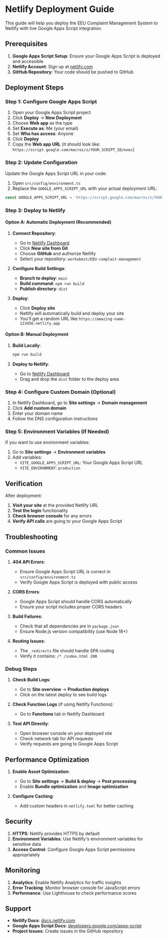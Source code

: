 # Netlify Deployment Guide

This guide will help you deploy the EEU Complaint Management System to Netlify with live Google Apps Script integration.

## Prerequisites

1. **Google Apps Script Setup**: Ensure your Google Apps Script is deployed and accessible
2. **Netlify Account**: Sign up at [netlify.com](https://netlify.com)
3. **GitHub Repository**: Your code should be pushed to GitHub

## Deployment Steps

### Step 1: Configure Google Apps Script

1. Open your Google Apps Script project
2. Click **Deploy** → **New Deployment**
3. Choose **Web app** as the type
4. Set **Execute as**: Me (your email)
5. Set **Who has access**: Anyone
6. Click **Deploy**
7. Copy the **Web app URL** (it should look like: `https://script.google.com/macros/s/YOUR_SCRIPT_ID/exec`)

### Step 2: Update Configuration

Update the Google Apps Script URL in your code:

1. Open `src/config/environment.ts`
2. Replace the `GOOGLE_APPS_SCRIPT_URL` with your actual deployment URL:

```typescript
const GOOGLE_APPS_SCRIPT_URL = 'https://script.google.com/macros/s/YOUR_ACTUAL_SCRIPT_ID/exec';
```

### Step 3: Deploy to Netlify

#### Option A: Automatic Deployment (Recommended)

1. **Connect Repository**:
   - Go to [Netlify Dashboard](https://app.netlify.com)
   - Click **New site from Git**
   - Choose **GitHub** and authorize Netlify
   - Select your repository: `workubest/EEU-complait-management`

2. **Configure Build Settings**:
   - **Branch to deploy**: `main`
   - **Build command**: `npm run build`
   - **Publish directory**: `dist`

3. **Deploy**:
   - Click **Deploy site**
   - Netlify will automatically build and deploy your site
   - You'll get a random URL like `https://amazing-name-123456.netlify.app`

#### Option B: Manual Deployment

1. **Build Locally**:
   ```bash
   npm run build
   ```

2. **Deploy to Netlify**:
   - Go to [Netlify Dashboard](https://app.netlify.com)
   - Drag and drop the `dist` folder to the deploy area

### Step 4: Configure Custom Domain (Optional)

1. In Netlify Dashboard, go to **Site settings** → **Domain management**
2. Click **Add custom domain**
3. Enter your domain name
4. Follow the DNS configuration instructions

### Step 5: Environment Variables (If Needed)

If you want to use environment variables:

1. Go to **Site settings** → **Environment variables**
2. Add variables:
   - `VITE_GOOGLE_APPS_SCRIPT_URL`: Your Google Apps Script URL
   - `VITE_ENVIRONMENT`: `production`

## Verification

After deployment:

1. **Visit your site** at the provided Netlify URL
2. **Test the login** functionality
3. **Check browser console** for any errors
4. **Verify API calls** are going to your Google Apps Script

## Troubleshooting

### Common Issues

1. **404 API Errors**:
   - Ensure Google Apps Script URL is correct in `src/config/environment.ts`
   - Verify Google Apps Script is deployed with public access

2. **CORS Errors**:
   - Google Apps Script should handle CORS automatically
   - Ensure your script includes proper CORS headers

3. **Build Failures**:
   - Check that all dependencies are in `package.json`
   - Ensure Node.js version compatibility (use Node 18+)

4. **Routing Issues**:
   - The `_redirects` file should handle SPA routing
   - Verify it contains: `/* /index.html 200`

### Debug Steps

1. **Check Build Logs**:
   - Go to **Site overview** → **Production deploys**
   - Click on the latest deploy to see build logs

2. **Check Function Logs** (if using Netlify Functions):
   - Go to **Functions** tab in Netlify Dashboard

3. **Test API Directly**:
   - Open browser console on your deployed site
   - Check network tab for API requests
   - Verify requests are going to Google Apps Script

## Performance Optimization

1. **Enable Asset Optimization**:
   - Go to **Site settings** → **Build & deploy** → **Post processing**
   - Enable **Bundle optimization** and **Image optimization**

2. **Configure Caching**:
   - Add custom headers in `netlify.toml` for better caching

## Security

1. **HTTPS**: Netlify provides HTTPS by default
2. **Environment Variables**: Use Netlify's environment variables for sensitive data
3. **Access Control**: Configure Google Apps Script permissions appropriately

## Monitoring

1. **Analytics**: Enable Netlify Analytics for traffic insights
2. **Error Tracking**: Monitor browser console for JavaScript errors
3. **Performance**: Use Lighthouse to check performance scores

## Support

- **Netlify Docs**: [docs.netlify.com](https://docs.netlify.com)
- **Google Apps Script Docs**: [developers.google.com/apps-script](https://developers.google.com/apps-script)
- **Project Issues**: Create issues in the GitHub repository
